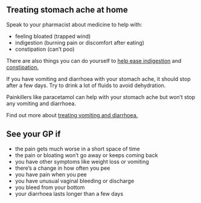 ## Treating stomach ache at home

Speak to your pharmacist about medicine to help with:

-   feeling bloated (trapped wind)
-   indigestion (burning pain or discomfort after eating)
-   constipation (can’t poo)

There are also things you can do yourself to [help ease indigestion] and
[constipation.]

If you have vomiting and diarrhoea with your stomach ache, it should
stop after a few days. Try to drink a lot of fluids to avoid
dehydration.

Painkillers like paracetamol can help with your stomach ache but won’t
stop any vomiting and diarrhoea.

Find out more about [treating vomiting and diarrhoea.]

## See your GP if

-   the pain gets much worse in a short space of time
-   the pain or bloating won’t go away or keeps coming back
-   you have other symptoms like weight loss or vomiting
-   there’s a change in how often you pee
-   you have pain when you pee
-   you have unusual vaginal bleeding or discharge
-   you bleed from your bottom
-   your diarrhoea lasts longer than a few days

  [help ease indigestion]: http://www.nhs.uk/Conditions/Indigestion/Pages/Treatment.aspx
  [constipation.]: http://www.nhs.uk/Conditions/Constipation/Pages/Treatment.aspx
  [treating vomiting and diarrhoea.]: http://www.nhs.uk/conditions/gastroenteritis/Pages/Introduction.aspx